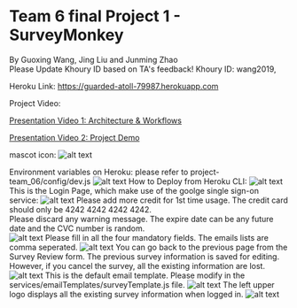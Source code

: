 # Team 6 final Project 1 - SurveyMonkey
By Guoxing Wang, Jing Liu and Junming Zhao  <br /> Please Update Khoury ID based on TA's feedback!
Khoury ID: wang2019, 

Heroku Link:
https://guarded-atoll-79987.herokuapp.com  <br />

Project Video: <br />

[Presentation Video 1: Architecture & Workflows](https://youtu.be/gTsg4zgX58c)

[Presentation Video 2: Project Demo](https://youtu.be/A86JxVJMACA)


mascot icon:
![alt text](https://github.ccs.neu.edu/2020FACS5610SV/project-team_06/blob/master/Common%20Deployment%20Issues/favicon.ico)

Environment variables on Heroku: please refer to project-team_06/config/dev.js
![alt text](https://github.ccs.neu.edu/2020FACS5610SV/project-team_06/blob/master/Common%20Deployment%20Issues/Heroku%20Config.png)
How to Deploy from Heroku CLI:
![alt text](https://github.ccs.neu.edu/2020FACS5610SV/project-team_06/blob/master/Common%20Deployment%20Issues/Heroku%20Deploy.png)
This is the Login Page, which make use of the goolge single sign-on service:
![alt text](https://github.ccs.neu.edu/2020FACS5610SV/project-team_06/blob/master/Project%20Demos/Login.png)
Please add more credit for 1st time usage. The credit card should only be 4242 4242 4242 4242. <br />
Please discard any warning message. The expire date can be any future date and the CVC number is random.<br />
![alt text](https://github.ccs.neu.edu/2020FACS5610SV/project-team_06/blob/master/Project%20Demos/Add%20Credit.png)
Please fill in all the four mandatory fields. The emails lists are comma seperated.
![alt text](https://github.ccs.neu.edu/2020FACS5610SV/project-team_06/blob/master/Project%20Demos/SIngle%20Survey%20Creation.png)
You can go back to the previous page from the Survey Review form. The previous survey information is saved for editing. <br />
However, if you cancel the survey, all the existing information are lost.<br />
![alt text](https://github.ccs.neu.edu/2020FACS5610SV/project-team_06/blob/master/Project%20Demos/Survey%20Review.png)
This is the default email template. Please modify in the services/emailTemplates/surveyTemplate.js file.
![alt text](https://github.ccs.neu.edu/2020FACS5610SV/project-team_06/blob/master/Project%20Demos/Email%20Template.png)
The left upper logo displays all the existing survey information when logged in.
![alt text](https://github.ccs.neu.edu/2020FACS5610SV/project-team_06/blob/master/Project%20Demos/Surveys%20Display.png)
